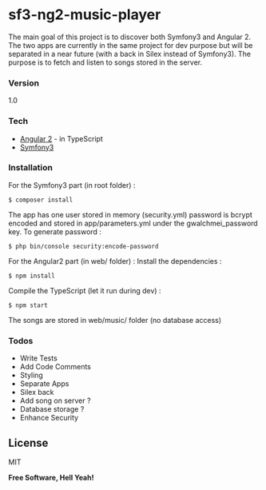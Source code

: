 # sf3-ng2-music-player

The main goal of this project is to discover both Symfony3 and Angular 2.
The two apps are currently in the same project for dev purpose but will be separated in a near future (with a back in Silex instead of Symfony3).
The purpose is to fetch and listen to songs stored in the server.

### Version
1.0

### Tech

* [Angular 2] - in TypeScript
* [Symfony3]

### Installation

For the Symfony3 part (in root folder) :
```
$ composer install
```
The app has one user stored in memory (security.yml) password is bcrypt encoded and stored in app/parameters.yml under the gwalchmei_password key.
To generate password :
```
$ php bin/console security:encode-password
```

For the Angular2 part (in web/ folder) :
Install the dependencies :
```
$ npm install
```
Compile the TypeScript (let it run during dev) :
```
$ npm start
```

The songs are stored in web/music/ folder (no database access)

### Todos

 - Write Tests
 - Add Code Comments
 - Styling
 - Separate Apps
 - Silex back
 - Add song on server ?
 - Database storage ?
 - Enhance Security

License
----

MIT

**Free Software, Hell Yeah!**

   [Angular 2]: <https://angular.io/>
   [Symfony3]: <http://symfony.com/>


